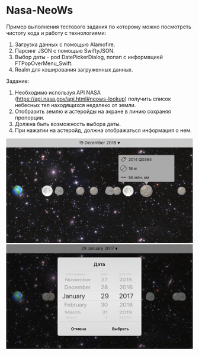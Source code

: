 # Nasa-NeoWs
Пример выполнения тестового задания по которому можно посмотреть чистоту кода и работу с технологиями:
1. Загрузка данных с помощью Alamofire.
2. Парсинг JSON с помощью SwiftyJSON.
3. Выбор даты - pod DatePickerDialog, попап с информацией FTPopOverMenu_Swift.
4. Realm для кэширования загруженных данных.

Задание:
1. Необходимо используя API NASA (https://api.nasa.gov/api.html#neows-lookup) получить список небесных тел находящихся недалеко от земли.
2. Отобразить землю и астеройды на экране в линию сохраняя пропорции.
3. Должна быть возможность выбора даты.
4. При нажатии на астеройд, должна отображаться информация о нем.

 
<img src="https://github.com/swcake1/Nasa-NeoWs/raw/master/IMG_7817.PNG" width="640">
<img src="https://github.com/swcake1/Nasa-NeoWs/raw/master/IMG_7048.PNG" width="640">
